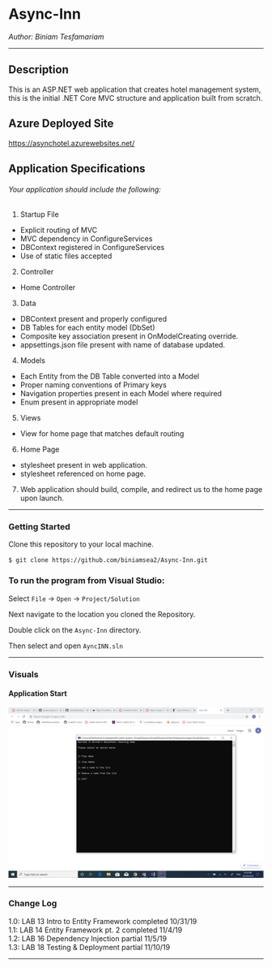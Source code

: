 # Async-Inn


*Author: Biniam Tesfamariam*

----

## Description
This is an ASP.NET web application that creates hotel management system, 
this is the initial .NET Core MVC structure and application built from scratch.

## Azure Deployed Site
https://asynchotel.azurewebsites.net/

## Application Specifications
###### Your application should include the following:  

1) Startup File  
- Explicit routing of MVC  
- MVC dependency in ConfigureServices  
- DBContext registered in ConfigureServices  
- Use of static files accepted  
2) Controller  
- Home Controller  
3) Data  
- DBContext present and properly configured  
- DB Tables for each entity model (DbSet<T>)  
- Composite key association present in OnModelCreating override.  
- appsettings.json file present with name of database updated.  
4) Models  
- Each Entity from the DB Table converted into a Model  
- Proper naming conventions of Primary keys  
- Navigation properties present in each Model where required  
- Enum present in appropriate model  
5) Views  
- View for home page that matches default routing  
6) Home Page  
- stylesheet present in web application.  
- stylesheet referenced on home page.  
7) Web application should build, compile, and redirect us to the home page upon launch.  


---

### Getting Started
Clone this repository to your local machine.

```
$ git clone https://github.com/biniamsea2/Async-Inn.git
```

### To run the program from Visual Studio:
Select ```File``` -> ```Open``` -> ```Project/Solution```

Next navigate to the location you cloned the Repository.

Double click on the ```Async-Inn``` directory.

Then select and open ```AyncINN.sln```

---

### Visuals

#### Application Start
![Image 1](https://github.com/biniamsea2/Lab03-Systems-IO/blob/master/Screenshots/mainMenu.png)

---

### Change Log
1.0: LAB 13 Intro to Entity Framework completed 10/31/19  
1.1: LAB 14 Entity Framework pt. 2 completed 11/4/19  
1.2: LAB 16 Dependency Injection partial 11/5/19  
1.3:  LAB 18 Testing & Deployment partial 11/10/19  

------------------------------
